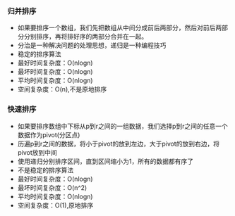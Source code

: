 ### 归并排序
- 如果要排序一个数组，我们先把数组从中间分成前后两部分，然后对前后两部分分别排序，再将排好序的两部分合并在一起。
- 分治是一种解决问题的处理思想，递归是一种编程技巧
- 稳定的排序算法
- 最好时间复杂度：O(nlogn)
- 最坏时间复杂度：O(nlogn)
- 平均时间复杂度：O(nlogn)
- 空间复杂度：O(n),不是原地排序
### 快速排序
- 如果要排序数组中下标从p到r之间的一组数据，我们选择p到r之间的任意一个数据作为pivot(分区点)
- 历遍p到r之间的数据，将小于pivot的放到左边，大于pivot的放到右边，将pivot放到中间
- 使用递归分别排序区间，直到区间缩小为1，所有的数据都有序了
- 不是稳定的排序算法
- 最好时间复杂度：O(nlogn)
- 最坏时间复杂度：O(n^2)
- 平均时间复杂度：O(nlogn)
- 空间复杂度：O(1),原地排序


